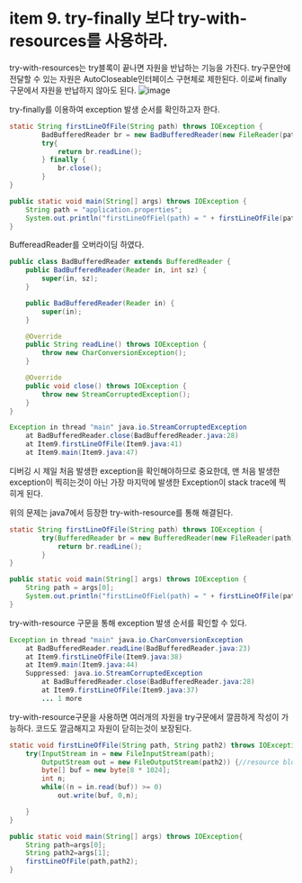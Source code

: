 # item 9. try-finally 보다 try-with-resources를 사용하라.
try-with-resources는 try블록이 끝나면 자원을 반납하는 기능을 가진다. 
try구문안에 전달할 수 있는 자원은 AutoCloseable인터페이스 구현체로 제한된다. 이로써 finally 구문에서 자원을 반납하지 않아도 된다.
![image](https://user-images.githubusercontent.com/45592236/207356621-9403cddc-d0ac-433d-95e5-d4f8eed7ca02.png)

try-finally를 이용하여 exception 발생 순서를 확인하고자 한다.

```java
static String firstLineOfFile(String path) throws IOException {
		BadBufferedReader br = new BadBufferedReader(new FileReader(path));
		try{
			return br.readLine();
		} finally {
			br.close();
		}
}

public static void main(String[] args) throws IOException {
    String path = "application.properties";
    System.out.println("firstLineOfFiel(path) = " + firstLineOfFile(path));
}
```
BuffereadReader를 오버라이딩 하였다.
```java
public class BadBufferedReader extends BufferedReader {
	public BadBufferedReader(Reader in, int sz) {
		super(in, sz);
	}

	public BadBufferedReader(Reader in) {
		super(in);
	}

	@Override
	public String readLine() throws IOException {
		throw new CharConversionException();
	}

	@Override
	public void close() throws IOException {
		throw new StreamCorruptedException();
	}
}
```

```java
Exception in thread "main" java.io.StreamCorruptedException
	at BadBufferedReader.close(BadBufferedReader.java:28)
	at Item9.firstLineOfFile(Item9.java:41)
	at Item9.main(Item9.java:47)
```

디버깅 시 제일 처음 발생한 exception을 확인해야하므로 중요한데, 맨 처음 발생한 exception이 찍히는것이 아닌 가장 마지막에 발생한 Exception이 stack trace에 찍히게 된다.

위의 문제는 java7에서 등장한 try-with-resource를 통해 해결된다.

```java
static String firstLineOfFile(String path) throws IOException {
		try(BufferedReader br = new BufferedReader(new FileReader(path))) {//resource block setting
			return br.readLine();
		}
}

public static void main(String[] args) throws IOException {
    String path = args[0];
    System.out.println("firstLineOfFiel(path) = " + firstLineOfFile(path));
}
```

try-with-resource 구문을 통해 exception 발생 순서를 확인할 수 있다.

```java
Exception in thread "main" java.io.CharConversionException
	at BadBufferedReader.readLine(BadBufferedReader.java:23)
	at Item9.firstLineOfFile(Item9.java:38)
	at Item9.main(Item9.java:44)
	Suppressed: java.io.StreamCorruptedException
		at BadBufferedReader.close(BadBufferedReader.java:28)
		at Item9.firstLineOfFile(Item9.java:37)
		... 1 more
```
try-with-resource구문을 사용하면 여러개의 자원을 try구문에서 깔끔하게 작성이 가능하다.
코드도 깔금해지고 자원이 닫히는것이 보장된다.
```java
static void firstLineOfFile(String path, String path2) throws IOException {
    try(InputStream in = new FileInputStream(path);
        OutputStream out = new FileOutputStream(path2)) {//resource block setting
        byte[] buf = new byte[8 * 1024];
        int n;
        while((n = in.read(buf)) >= 0)
            out.write(buf, 0,n);

    }
}

public static void main(String[] args) throws IOException{
	String path=args[0];
	String path2=args[1];
	firstLineOfFile(path,path2);
}
	
```
